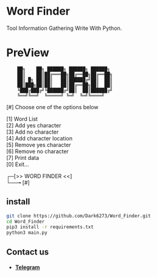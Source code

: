 # Word Finder

Tool Information Gathering Write With Python.

# PreView

        ██╗    ██╗ ██████╗ ██████╗ ██████╗ 
        ██║    ██║██╔═══██╗██╔══██╗██╔══██╗
        ██║ █╗ ██║██║   ██║██████╔╝██║  ██║
        ██║███╗██║██║   ██║██╔══██╗██║  ██║
        ╚███╔███╔╝╚██████╔╝██║  ██║██████╔╝
        ╚══╝╚══╝  ╚═════╝ ╚═╝  ╚═╝╚════╝ 
          
 [#] Choose one of the options below


 [1] Word List\
 [2] Add yes character\
 [3] Add no character\
 [4] Add character location\
 [5] Remove yes character\
 [6] Remove no character\
 [7] Print data\
 [0] Exit...

 ┌─[>> WORD FINDER <<]\
 └──╼ [#] 



## install
```sh
git clone https://github.com/Dark6273/Word_Finder.git
cd Word_Finder
pip3 install -r requirements.txt
python3 main.py
```

## Contact us
* #### [Telegram](https://t.me/HzZz_Mahdi_zZzH)

